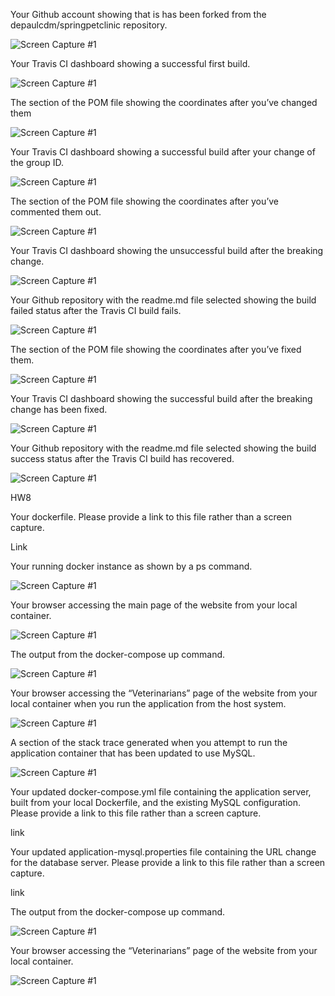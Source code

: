 Your Github account showing that is has been forked from the depaulcdm/springpetclinic repository.

![Screen Capture #1](images/pic1.png)

Your Travis CI dashboard showing a successful first build.

![Screen Capture #1](images/pic2.png)

The section of the POM file showing the coordinates after you’ve changed them

![Screen Capture #1](images/pic3.png)

Your Travis CI dashboard showing a successful build after your change of the group
ID.

![Screen Capture #1](images/pic4.png)

The section of the POM file showing the coordinates after you’ve commented them
out.

![Screen Capture #1](images/pic5.png)

Your Travis CI dashboard showing the unsuccessful build after the breaking change.

![Screen Capture #1](images/pic6.png)

Your Github repository with the readme.md file selected showing the build failed
status after the Travis CI build fails.

![Screen Capture #1](images/pic7.png)

The section of the POM file showing the coordinates after you’ve fixed them.

![Screen Capture #1](images/pic8.png)

Your Travis CI dashboard showing the successful build after the breaking change has
been fixed.

![Screen Capture #1](images/pic9.png)

Your Github repository with the readme.md file selected showing the build success
status after the Travis CI build has recovered.

![Screen Capture #1](images/pic10.png)

HW8

Your dockerfile. Please provide a link to this file rather than a screen capture.

Link

Your running docker instance as shown by a ps command.

![Screen Capture #1](images/pic11.png)

Your browser accessing the main page of the website from your local container.

![Screen Capture #1](images/pic12.png)

The output from the docker-compose up command.

![Screen Capture #1](images/pic13.png)

Your browser accessing the “Veterinarians” page of the website from your local container when you run the application from the host system.

![Screen Capture #1](images/pic14.png)

A section of the stack trace generated when you attempt to run the application
container that has been updated to use MySQL.

![Screen Capture #1](images/pic15.png)

Your updated docker-compose.yml file containing the application server, built from
your local Dockerfile, and the existing MySQL configuration. Please provide a link
to this file rather than a screen capture.

link

Your updated application-mysql.properties file containing the URL change for
the database server. Please provide a link to this file rather than a screen capture.

link

The output from the docker-compose up command.

![Screen Capture #1](images/pic16.png)

Your browser accessing the “Veterinarians” page of the website from your local container.

![Screen Capture #1](images/pic17.png)





